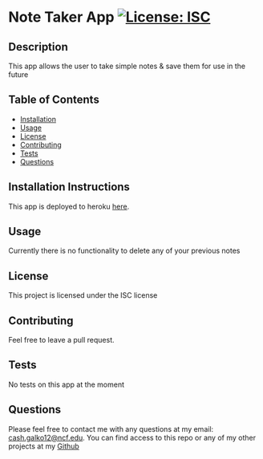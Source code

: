 # Note Taker App [![License: ISC](https://img.shields.io/badge/License-ISC-blue.svg)](https://opensource.org/licenses/ISC)
## Description
This app allows the user to take simple notes & save them for use in the future
## Table of Contents
* [Installation](#installation)
* [Usage](#usage)
* [License](#license)
* [Contributing](#contributing)
* [Tests](#tests)
* [Questions](#questions)
## Installation Instructions
 This app is deployed to heroku [here](https://note-taker-hw3.herokuapp.com/).
 ## Usage
Currently there is no functionality to delete any of your previous notes
## License
 This project is licensed under the ISC license
## Contributing
Feel free to leave a pull request.
## Tests
No tests on this app at the moment
## Questions
Please feel free to contact me with any questions at my email: cash.galko12@ncf.edu. You can find access to this repo or any of my other projects at my [Github](https://github.com/CashGalko) 